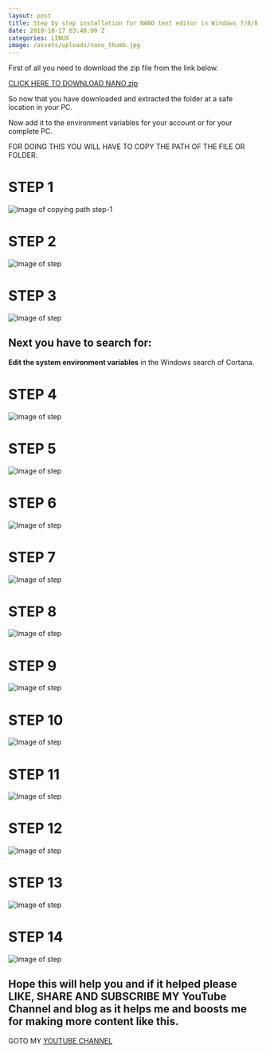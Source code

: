 ```yaml
---
layout: post
title: Step by step installation for NANO text editor in Windows 7/8/8.1/10
date: 2018-10-17 03:40:00 Z
categories: LINUX
image: /assets/uploads/nano_thumb.jpg
---
```


First of all you need to download the zip file from the link below.

[CLICK HERE TO DOWNLOAD NANO.zip](https://drive.google.com/file/d/1BMEjEMn-fe234qWj5fiM2OChtQLAxlv5/view)

So now that you have downloaded and extracted the folder at a safe location in your PC.

Now add it to the environment variables for your account or for your complete PC.

FOR DOING THIS YOU WILL HAVE TO COPY THE PATH OF THE FILE OR FOLDER.

# STEP 1

![Image of copying path step-1](/assets/uploads/nano-1.png)

# STEP 2

![Image of step](/assets/uploads/nano-2.png)

# STEP 3

![Image of step](/assets/uploads/nano-3.png)

## Next you have to search for:

**Edit the system environment variables**
in the Windows search of Cortana.

# STEP 4

![Image of step](/assets/uploads/nano-4.png)

# STEP 5

![Image of step](/assets/uploads/nano-5.png)

# STEP 6

![Image of step](/assets/uploads/nano-6.png)

# STEP 7

![Image of step](/assets/uploads/nano-7.png)

# STEP 8

![Image of step](/assets/uploads/nano-8.png)

# STEP 9

![Image of step](/assets/uploads/nano-9.png)

# STEP 10

![Image of step](/assets/uploads/nano-10.png)

# STEP 11

![Image of step](/assets/uploads/nano-11.png)

# STEP 12

![Image of step](/assets/uploads/nano-12.png)

# STEP 13

![Image of step](/assets/uploads/nano-13.png)

# STEP 14

![Image of step](/assets/uploads/nano-14.png)

## Hope this will help you and if it helped please LIKE, SHARE AND SUBSCRIBE MY YouTube Channel and blog as it helps me and boosts me for making more content like this.

GOTO MY [YOUTUBE CHANNEL](https://www.youtube.com/channel/UCivdAWa9v9Fr1N5rxCkVx6g)
